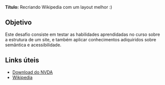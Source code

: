 **Título:** Recriando Wikipedia com um layout melhor :)

## Objetivo
Este desafio consiste em testar as habilidades aprendidadas no curso sobre a estrutura de um site, e também aplicar conhecimentos adiquiridos sobre semântica e acessibilidade.

## Links úteis
- [Download do NVDA](https://www.nvaccess.org/download/)
- [Wikipedia](https://pt.wikipedia.org/)



